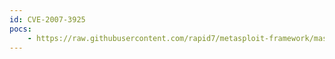 ```yaml
---
id: CVE-2007-3925
pocs:
    - https://raw.githubusercontent.com/rapid7/metasploit-framework/master/modules/exploits/windows/imap/ipswitch_search.rb
---
```

